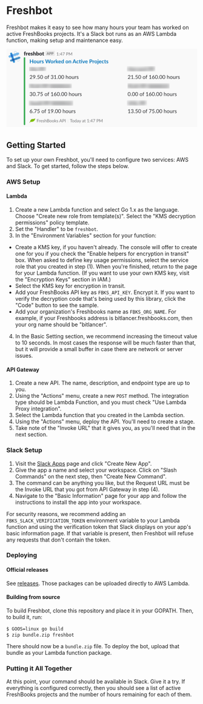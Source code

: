 # Freshbot

Freshbot makes it easy to see how many hours your team has worked on active FreshBooks projects. It's a Slack bot runs as an AWS Lambda function, making setup and maintenance easy.

![Sample Freshbot run](support/sample-run.png)

## Getting Started

To set up your own Freshbot, you'll need to configure two services: AWS and Slack. To get started, follow the steps below.

### AWS Setup

#### Lambda

1) Create a new Lambda function and select Go 1.x as the language. Choose "Create new role from template(s)". Select the "KMS decryption permissions" policy template.
2) Set the "Handler" to be `freshbot`.
3) In the "Environment Variables" section for your function:
  * Create a KMS key, if you haven't already. The console will offer to create one for you if you check the "Enable helpers for encryption in transit" box. When asked to define key usage permissions, select the service role that you created in step (1). When you're finished, return to the page for your Lambda function. (If you want to use your own KMS key, visit the "Encryption Keys" section in IAM.)
  * Select the KMS key for encryption in transit.
  * Add your FreshBooks API key as `FBKS_API_KEY`. Encrypt it. If you want to verify the decryption code that's being used by this library, click the "Code" button to see the sample.
  * Add your organization's Freshbooks name as `FBKS_ORG_NAME`. For example, if your Freshbooks address is bitlancer.freshbooks.com, then your org name should be "bitlancer".
4) In the Basic Setting section, we recommend increasing the timeout value to 10 seconds. In most cases the response will be much faster than that, but it will provide a small buffer in case there are network or server issues.

#### API Gateway

1) Create a new API. The name, description, and endpoint type are up to you.
2) Using the "Actions" menu, create a new `POST` method. The integration type should be Lambda Function, and you must check "Use Lambda Proxy integration".
3) Select the Lambda function that you created in the Lambda section.
3) Using the "Actions" menu, deploy the API. You'll need to create a stage.
4) Take note of the "Invoke URL" that it gives you, as you'll need that in the next section.

### Slack Setup

1) Visit the [Slack Apps](https://api.slack.com/apps) page and click "Create New App".
2) Give the app a name and select your workspace. Click on "Slash Commands" on the next step, then "Create New Command".
3) The command can be anything you like, but the Request URL must be the Invoke URL that you got from API Gateway in step (4).
4) Navigate to the "Basic Information" page for your app and follow the instructions to install the app into your workspace.

For security reasons, we recommend adding an `FBKS_SLACK_VERIFICATION_TOKEN` environment variable to your Lambda function and using the verification token that Slack displays on your app's basic information page. If that variable is present, then Freshbot will refuse any requests that don't contain the token.

### Deploying

#### Official releases

See [releases](https://github.com/Bitlancer/freshbot/releases). Those packages can be uploaded directly to AWS Lambda.

#### Building from source

To build Freshbot, clone this repository and place it in your GOPATH. Then, to build it, run:

```
$ GOOS=linux go build
$ zip bundle.zip freshbot
```

There should now be a `bundle.zip` file. To deploy the bot, upload that bundle as your Lambda function package.

### Putting it All Together

At this point, your command should be available in Slack. Give it a try. If everything is configured correctly, then you should see a list of active FreshBooks projects and the number of hours remaining for each of them.
